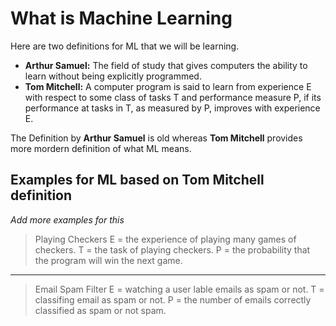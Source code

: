 # What is Machine Learning

Here are two definitions for ML that we will be learning.

- **Arthur Samuel:** The field of study that gives computers the ability to learn without being explicitly programmed.
- **Tom Mitchell:** A computer program is said to learn from experience E with respect to some class of tasks T and performance measure P, if its performance at tasks in T, as measured by P, improves with experience E.

The Definition by **Arthur Samuel** is old whereas **Tom Mitchell** provides more mordern definition of what ML means.

## Examples for ML based on **Tom Mitchell** definition
*Add more examples for this*
>   Playing Checkers
E = the experience of playing many games of checkers.
T = the task of playing checkers.
P = the probability that the program will win the next game.
---
>   Email Spam Filter
E = watching a user lable emails as spam or not.
T = classifing email as spam or not.
P = the number of emails correctly classified as spam or not spam.